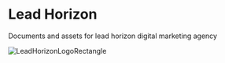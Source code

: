 # Lead Horizon
Documents and assets for lead horizon digital marketing agency

![LeadHorizonLogoRectangle](https://github.com/user-attachments/assets/cacefca5-e011-4c37-8f12-1a1817ef598c)
